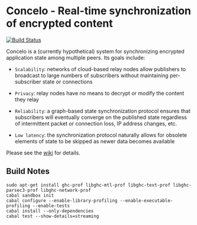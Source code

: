 Concelo - Real-time synchronization of encrypted content
========================================================

[![Build Status](https://travis-ci.org/Concelo/concelo.svg?branch=master)](https://travis-ci.org/Concelo/concelo)

Concelo is a (currently hypothetical) system for synchronizing
encrypted application state among multiple peers.  Its goals include:

  * `Scalability`: networks of cloud-based relay nodes allow
    publishers to broadcast to large numbers of subscribers without
    maintaining per-subscriber state or connections

  * `Privacy`: relay nodes have no means to decrypt or modify the
    content they relay

  * `Reliability`: a graph-based state synchronization protocol
    ensures that subscribers will eventually converge on the published
    state regardless of intermittent packet or connection loss, IP
    address changes, etc.

  * `Low latency`: the synchronization protocol naturally allows for
    obsolete elements of state to be skipped as newer data becomes
    available

Please see the [wiki](https://github.com/Concelo/concelo/wiki) for details.


Build Notes
-----------

    sudo apt-get install ghc-prof libghc-mtl-prof libghc-text-prof libghc-parsec3-prof libghc-network-prof
    cabal sandbox init
    cabal configure --enable-library-profiling --enable-executable-profiling --enable-tests
    cabal install --only-dependencies
    cabal test --show-details=streaming
